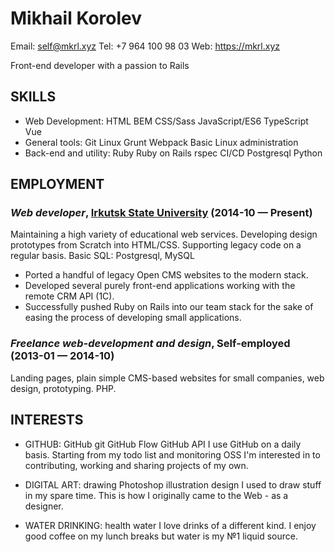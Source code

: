 Mikhail Korolev
============
Email: self@mkrl.xyz
Tel: +7 964 100 98 03
Web: https://mkrl.xyz

Front-end developer with a passion to Rails

## SKILLS

  - Web Development: HTML BEM CSS/Sass JavaScript/ES6 TypeScript Vue 
  - General tools: Git Linux Grunt Webpack Basic Linux administration 
  - Back-end and utility: Ruby Ruby on Rails rspec CI/CD Postgresql Python 

## EMPLOYMENT

### *Web developer*, [Irkutsk State University](https://isu.ru) (2014-10 — Present)

Maintaining a high variety of educational web services. Developing design prototypes from Scratch into HTML/CSS. Supporting legacy code on a regular basis. Basic SQL: Postgresql, MySQL
  - Ported a handful of legacy Open CMS websites to the modern stack.
  - Developed several purely front-end applications working with the remote CRM API (1C).
  - Successfully pushed Ruby on Rails into our team stack for the sake of easing the process of developing small applications.

### *Freelance web-development and design*, Self-employed (2013-01 — 2014-10)

Landing pages, plain simple CMS-based websites for small companies, web design, prototyping. PHP.














## INTERESTS

- GITHUB: GitHub git GitHub Flow GitHub API 
I use GitHub on a daily basis. Starting from my todo list and monitoring OSS I'm interested in to contributing, working and sharing projects of my own.

- DIGITAL ART: drawing Photoshop illustration design 
I used to draw stuff in my spare time. This is how I originally came to the Web - as a designer.

- WATER DRINKING: health water 
I love drinks of a different kind. I enjoy good coffee on my lunch breaks but water is my №1 liquid source.


